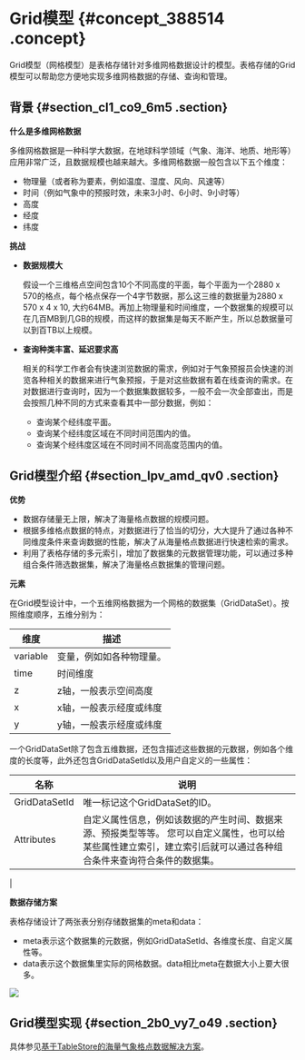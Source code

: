 # Grid模型 {#concept_388514 .concept}

Grid模型（网格模型）是表格存储针对多维网格数据设计的模型。表格存储的Grid模型可以帮助您方便地实现多维网格数据的存储、查询和管理。

## 背景 {#section_cl1_co9_6m5 .section}

 **什么是多维网格数据** 

多维网格数据是一种科学大数据，在地球科学领域（气象、海洋、地质、地形等）应用非常广泛，且数据规模也越来越大。多维网格数据一般包含以下五个维度：

-   物理量（或者称为要素，例如温度、湿度、风向、风速等）
-   时间（例如气象中的预报时效，未来3小时、6小时、9小时等）
-   高度
-   经度
-   纬度

 **挑战** 

-   **数据规模大** 

    假设一个三维格点空间包含10个不同高度的平面，每个平面为一个2880 x 570的格点，每个格点保存一个4字节数据，那么这三维的数据量为2880 x 570 x 4 x 10, 大约64MB。再加上物理量和时间维度，一个数据集的规模可以在几百MB到几GB的规模，而这样的数据集是每天不断产生，所以总数据量可以到百TB以上规模。

-   **查询种类丰富、延迟要求高** 

    相关的科学工作者会有快速浏览数据的需求，例如对于气象预报员会快速的浏览各种相关的数据来进行气象预报，于是对这些数据有着在线查询的需求。在对数据进行查询时，因为一个数据集数据较多，一般不会一次全部查出，而是会按照几种不同的方式来查看其中一部分数据，例如：

    -   查询某个经纬度平面。
    -   查询某个经纬度区域在不同时间范围内的值。
    -   查询某个经纬度区域在不同时间不同高度范围内的值。

## Grid模型介绍 {#section_lpv_amd_qv0 .section}

 **优势** 

-   数据存储量无上限，解决了海量格点数据的规模问题。
-   根据多维格点数据的特点，对数据进行了恰当的切分，大大提升了通过各种不同维度条件来查询数据的性能，解决了从海量格点数据进行快速检索的需求。
-   利用了表格存储的多元索引，增加了数据集的元数据管理功能，可以通过多种组合条件筛选数据集，解决了海量格点数据集的管理问题。

 **元素** 

在Grid模型设计中，一个五维网格数据为一个网格的数据集（GridDataSet）。按照维度顺序，五维分别为：

|维度|描述|
|--|--|
|variable|变量，例如如各种物理量。|
|time|时间维度|
|z|z轴，一般表示空间高度|
|x|x轴，一般表示经度或纬度|
|y|y轴，一般表示经度或纬度|

一个GridDataSet除了包含五维数据，还包含描述这些数据的元数据，例如各个维度的长度等，此外还包含GridDataSetId以及用户自定义的一些属性：

|名称|说明|
|--|--|
|GridDataSetId|唯一标记这个GridDataSet的ID。|
|Attributes|自定义属性信息，例如该数据的产生时间、数据来源、预报类型等等。 您可以自定义属性，也可以给某些属性建立索引，建立索引后就可以通过各种组合条件来查询符合条件的数据集。

 |

 **数据存储方案** 

表格存储设计了两张表分别存储数据集的meta和data：

-   meta表示这个数据集的元数据，例如GridDataSetId、各维度长度、自定义属性等。
-   data表示这个数据集里实际的网格数据。data相比meta在数据大小上要大很多。

![](http://static-aliyun-doc.oss-cn-hangzhou.aliyuncs.com/assets/img/314830/156292104248133_zh-CN.png)

## Grid模型实现 {#section_2b0_vy7_o49 .section}

具体参见[基于TableStore的海量气象格点数据解决方案](https://yq.aliyun.com/articles/698313)。

